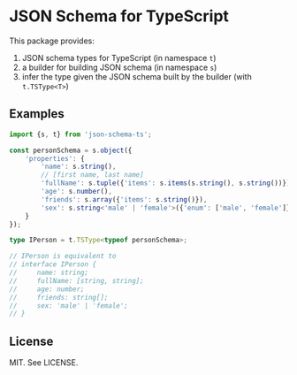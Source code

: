 # JSON Schema for TypeScript

This package provides:

1. JSON schema types for TypeScript (in namespace `t`)
2. a builder for building JSON schema (in namespace `s`)
3. infer the type given the JSON schema built by the builder (with `t.TSType<T>`)

## Examples

```typescript
import {s, t} from 'json-schema-ts';

const personSchema = s.object({
    'properties': {
        'name': s.string(),
        // [first name, last name]
        'fullName': s.tuple({'items': s.items(s.string(), s.string())}),
        'age': s.number(),
        'friends': s.array({'items': s.string()}),
        'sex': s.string<'male' | 'female'>({'enum': ['male', 'female']}),
    }
});

type IPerson = t.TSType<typeof personSchema>;

// IPerson is equivalent to
// interface IPerson {
//     name: string;
//     fullName: [string, string];
//     age: number;
//     friends: string[];
//     sex: 'male' | 'female';
// }
```

## License
MIT. See LICENSE.